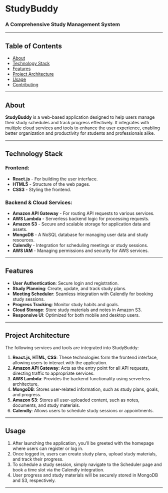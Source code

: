 # StudyBuddy

### A Comprehensive Study Management System

---

## Table of Contents

- [About](#about)
- [Technology Stack](#technology-stack)
- [Features](#features)
- [Project Architecture](#project-architecture)
- [Usage](#usage)
- [Contributing](#contributing)

---

## About

**StudyBuddy** is a web-based application designed to help users manage their study schedules and track progress effectively. It integrates with multiple cloud services and tools to enhance the user experience, enabling better organization and productivity for students and professionals alike.

---

## Technology Stack

### Frontend:
- **React.js** - For building the user interface.
- **HTML5** - Structure of the web pages.
- **CSS3** - Styling the frontend.

### Backend & Cloud Services:
- **Amazon API Gateway** - For routing API requests to various services.
- **AWS Lambda** - Serverless backend logic for processing requests.
- **Amazon S3** - Secure and scalable storage for application data and assets.
- **MongoDB** - A NoSQL database for managing user data and study resources.
- **Calendly** - Integration for scheduling meetings or study sessions.
- **AWS IAM** - Managing permissions and security for AWS services.

---

## Features

- **User Authentication**: Secure login and registration.
- **Study Planning**: Create, update, and track study plans.
- **Meeting Scheduler**: Seamless integration with Calendly for booking study sessions.
- **Progress Tracking**: Monitor study habits and goals.
- **Cloud Storage**: Store study materials and notes in Amazon S3.
- **Responsive UI**: Optimized for both mobile and desktop users.

---

## Project Architecture

The following services and tools are integrated into StudyBuddy:

1. **React.js, HTML, CSS**: These technologies form the frontend interface, allowing users to interact with the application.
2. **Amazon API Gateway**: Acts as the entry point for all API requests, directing traffic to appropriate services.
3. **AWS Lambda**: Provides the backend functionality using serverless architecture.
4. **MongoDB**: Stores user-related information, such as study plans, goals, and progress.
5. **Amazon S3**: Stores all user-uploaded content, such as notes, documents, and study materials.
6. **Calendly**: Allows users to schedule study sessions or appointments.

---

## Usage

1. After launching the application, you'll be greeted with the homepage where users can register or log in.
2. Once logged in, users can create study plans, upload study materials, and track their progress.
3. To schedule a study session, simply navigate to the Scheduler page and book a time slot via the Calendly integration.
4. User progress and study materials will be securely stored in MongoDB and S3, respectively.

---


